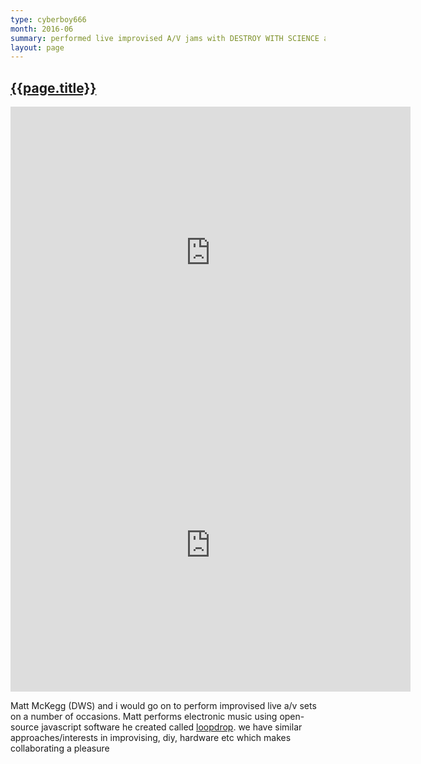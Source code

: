 ```yaml
---
type: cyberboy666
month: 2016-06
summary: performed live improvised A/V jams with DESTROY WITH SCIENCE at Art~hack, Wellington 
layout: page
---
```


## [ {{page.title}} ]({{page.url}})

<iframe src="https://www.youtube.com/embed/YkC5Tgv3YaM" width="640" height="468" frameborder="0" webkitallowfullscreen mozallowfullscreen allowfullscreen></iframe>

<iframe src="https://www.youtube.com/embed/jPghHPxdKb8" width="640" height="468" frameborder="0" webkitallowfullscreen mozallowfullscreen allowfullscreen></iframe>


Matt McKegg (DWS) and i would go on to perform improvised live a/v sets on a number of occasions. Matt performs electronic music using open-source javascript software he created called [loopdrop]. we have similar approaches/interests in improvising, diy, hardware etc which makes collaborating a pleasure

[loopdrop]: http://loopjs.com/


